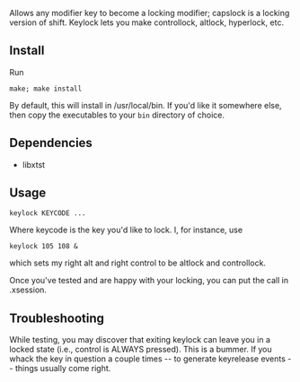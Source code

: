 
Allows any modifier key to become a locking modifier; capslock is a locking version of shift. Keylock lets you make controllock, altlock, hyperlock, etc.

## Install

Run

    make; make install

By default, this will install in /usr/local/bin. If you'd like it somewhere else, then copy the executables to your `bin` directory of choice.

## Dependencies

- libxtst

## Usage

```keylock KEYCODE ...```

Where keycode is the key you'd like to lock. I, for instance, use

```keylock 105 108 &```

which sets my right alt and right control to be altlock and controllock.

Once you've tested and are happy with your locking, you can put the call in .xsession.

## Troubleshooting

While testing, you may discover that exiting keylock can leave you in a locked state (i.e., control is ALWAYS pressed). This is a bummer. If you whack the key in question a couple times -- to generate keyrelease events -- things usually come right.